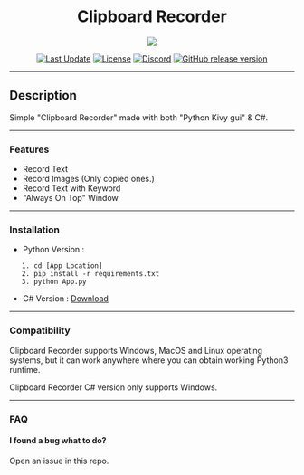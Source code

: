 <div align="center">

# Clipboard Recorder

![](https://i.imgur.com/OnCpXFK.png)


[![Last Update](https://img.shields.io/github/last-commit/WiLuX-Source/Clipboard-Recorder.svg?style=for-the-badge&label=Update&logo=github&cacheSeconds=600)](https://github.com/WiLuX-Source/SteamRouteTool/releases)
[![License](https://img.shields.io/github/license/WiLuX-Source/Clipboard-Recorder.svg?label=License&cacheSeconds=2592000&style=for-the-badge)](https://github.com/WiLuX-Source/Clipboard-Recorder/blob/main/LICENSE)
[![Discord](https://img.shields.io/discord/852591290872233984.svg?color=7289da&label=Discord&logo=discord&logoColor=white&cacheSeconds=3600&style=for-the-badge)](https://discord.gg/BvT98xY2rr)
[![GitHub release version](https://img.shields.io/github/v/release/WiLuX-Source/Clipboard-Recorder.svg?label=Version&logo=github&cacheSeconds=600&style=for-the-badge)](https://github.com/WiLuX-Source/Clipboard-Recorder/releases)
</div>

---

## Description

Simple "Clipboard Recorder" made with both "Python Kivy gui" & C#.

---

### Features

- Record Text
- Record Images (Only copied ones.)
- Record Text with Keyword
- "Always On Top" Window

---

### Installation
- Python Version :
```console
   1. cd [App Location]
   2. pip install -r requirements.txt
   3. python App.py
   ```
- C# Version :
[Download](https://github.com/WiLuX-Source/Clipboard-Recorder/releases/latest)

---

### Compatibility

Clipboard Recorder supports Windows, MacOS and Linux operating systems, but it can work anywhere where you can obtain working Python3 runtime.

Clipboard Recorder C# version only supports Windows.

---

### FAQ

#### I found a bug what to do?
Open an issue in this repo.
